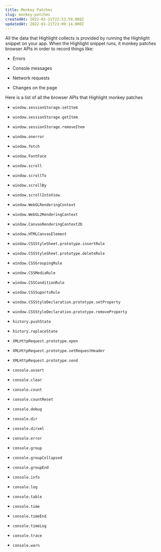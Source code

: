 ```yaml
---
title: Monkey Patches
slug: monkey-patches
createdAt: 2022-01-21T22:53:59.000Z
updatedAt: 2022-01-21T23:09:14.000Z
---
```


All the data that Highlight collects is provided by running the Highlight snippet on your app. When the Highlight snippet runs, it monkey patches browser APIs in order to record things like:

- Errors

- Console messages

- Network requests

- Changes on the page

Here is a list of all the browser APIs that Highlight monkey patches

- `window.sessionStorage.setItem`

- `window.sessionStorage.getItem`

- `window.sessionStorage.removeItem`

- `window.onerror`

- `window.fetch`

- `window.FontFace`

- `window.scroll`

- `window.scrollTo`

- `window.scrollBy`

- `window.scrollIntoView`

- `window.WebGLRenderingContext`

- `window.WebGL2RenderingContext`

- `window.CanvasRenderingContext2D`

- `window.HTMLCanvasElement`

- `window.CSSStyleSheet.prototype.insertRule`

- `window.CSSStyleSheet.prototype.deleteRule`

- `window.CSSGroupingRule`

- `window.CSSMediaRule`

- `window.CSSConditionRule`

- `window.CSSSuportsRule`

- `window.CSSStyleDeclaration.prototype.setProperty`

- `window.CSSStyleDeclaration.prototype.removeProperty`

- `history.pushState`

- `history.replaceState`

- `XMLHttpRequest.prototype.open`

- `XMLHttpRequest.prototype.setRequestHeader`

- `XMLHttpRequest.prototype.send`

- `console.assert`

- `console.clear`

- `console.count`

- `console.countReset`

- `console.debug`

- `console.dir`

- `console.dirxml`

- `console.error`

- `console.group`

- `console.groupCollapsed`

- `console.groupEnd`

- `console.info`

- `console.log`

- `console.table`

- `console.time`

- `console.timeEnd`

- `console.timeLog`

- `console.trace`

- `console.warn`
